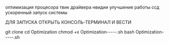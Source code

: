 оптимизация процесора
твик драйвера нвидии
улучшение работы ссд
ускоренный запуск системы


ДЛЯ ЗАПУСКА ОТКРЫТЬ КОНСОЛЬ-ТЕРМИНАЛ И ВЕСТИ 

git clone 
cd Optimization 
chmod +x Optimization-----.sh
bash Optimization-----.sh
